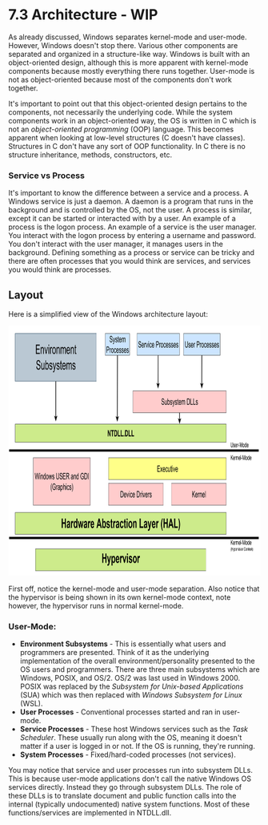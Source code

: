 # 7.3 Architecture - WIP
As already discussed, Windows separates kernel-mode and user-mode. However, Windows doesn't stop there. Various other components are separated and organized in a structure-like way. Windows is built with an object-oriented design, although this is more apparent with  kernel-mode components because mostly everything there runs together. User-mode is not as object-oriented because most of the components don't work together.

It's important to point out that this object-oriented design pertains to the components, not necessarily the underlying code. While the system components work in an object-oriented way, the OS is written in C which is not an *object-oriented programming* (OOP) language. This becomes apparent when looking at low-level structures (C doesn't have classes). Structures in C don't have any sort of OOP functionality. In C there is no structure inheritance, methods, constructors, etc.

### Service vs Process
It's important to know the difference between a service and a process. A Windows service is just a daemon. A daemon is a program that runs in the background and is controlled by the OS, not the user. A process is similar, except it can be started or interacted with by a user. An example of a process is the logon process. An example of a service is the user manager. You interact with the logon process by entering a username and password. You don't interact with the user manager, it manages users in the background. Defining something as a process or service can be tricky and there are often processes that you would think are services, and services you would think are processes.

## Layout
Here is a simplified view of the Windows architecture layout:  

<p align="center">
  <img height="500" img src="[ignore]/WinArch.png">
</p>

First off, notice the kernel-mode and user-mode separation. Also notice that the hypervisor is being shown in its own kernel-mode context, note however, the hypervisor runs in normal kernel-mode.

### User-Mode:
* **Environment Subsystems** - This is essentially what users and programmers are presented. Think of it as the underlying implementation of the overall environment/personality presented to the OS users and programmers. There are three main subsystems which are Windows, POSIX, and OS/2. OS/2 was last used in Windows 2000. POSIX was replaced by the *Subsystem for Unix-based Applications* (SUA) which was then replaced with *Windows Subsystem for Linux* (WSL).
* **User Processes** - Conventional processes started and ran in user-mode.
* **Service Processes** - These host Windows services such as the *Task Scheduler*. These usually run along with the OS, meaning it doesn't matter if a user is logged in or not. If the OS is running, they're running.
* **System Processes** - Fixed/hard-coded processes (not services).

You may notice that service and user processes run into subsystem DLLs. This is because user-mode applications don't call the native Windows OS services directly. Instead they go through subsystem DLLs. The role of these DLLs is to translate document and public function calls into the internal (typically undocumented) native system functions. Most of these functions/services are implemented in NTDLL.dll.
